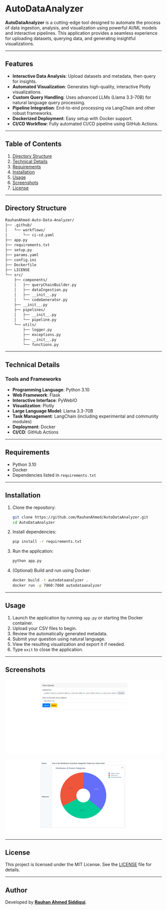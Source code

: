 # AutoDataAnalyzer

**AutoDataAnalyzer** is a cutting-edge tool designed to automate the process of data ingestion, analysis, and visualization using powerful AI/ML models and interactive pipelines. This application provides a seamless experience for uploading datasets, querying data, and generating insightful visualizations.

---

## Features

- **Interactive Data Analysis**: Upload datasets and metadata, then query for insights.
- **Automated Visualization**: Generates high-quality, interactive Plotly visualizations.
- **Custom Query Handling**: Uses advanced LLMs (Llama 3.3-70B) for natural language query processing.
- **Pipeline Integration**: End-to-end processing via LangChain and other robust frameworks.
- **Dockerized Deployment**: Easy setup with Docker support.
- **CI/CD Workflow**: Fully automated CI/CD pipeline using GitHub Actions.

---

## Table of Contents

1. [Directory Structure](#directory-structure)
2. [Technical Details](#technical-details)
3. [Requirements](#requirements)
4. [Installation](#installation)
5. [Usage](#usage)
6. [Screenshots](#screenshots)
7. [License](#license)

---

## Directory Structure

```
RauhanAhmed-Auto-Data-Analyzer/
├── .github/
│   └── workflows/
│       └── ci-cd.yaml
├── app.py
├── requirements.txt
├── setup.py
├── params.yaml
├── config.ini
├── Dockerfile
├── LICENSE
└── src/
    ├── components/
    │   ├── queryChainBuilder.py
    │   ├── dataIngestion.py
    │   ├── __init__.py
    │   └── codeGenerator.py
    ├── __init__.py
    ├── pipelines/
    │   ├── __init__.py
    │   └── pipeline.py
    └── utils/
        ├── logger.py
        ├── exceptions.py
        ├── __init__.py
        └── functions.py
```

---

## Technical Details

### Tools and Frameworks

- **Programming Language**: Python 3.10
- **Web Framework**: Flask
- **Interactive Interface**: PyWebIO
- **Visualization**: Plotly
- **Large Language Model**: Llama 3.3-70B
- **Task Management**: LangChain (including experimental and community modules)
- **Deployment**: Docker
- **CI/CD**: GitHub Actions

---

## Requirements

- Python 3.10
- Docker
- Dependencies listed in `requirements.txt`

---

## Installation

1. Clone the repository:
   ```bash
   git clone https://github.com/RauhanAhmed/AutoDataAnalyzer.git
   cd AutoDataAnalyzer
   ```

2. Install dependencies:
   ```bash
   pip install -r requirements.txt
   ```

3. Run the application:
   ```bash
   python app.py
   ```

4. (Optional) Build and run using Docker:
   ```bash
   docker build -t autodataanalyzer .
   docker run -p 7860:7860 autodataanalyzer
   ```

---

## Usage

1. Launch the application by running `app.py` or starting the Docker container.
2. Upload your CSV files to begin.
3. Review the automatically generated metadata.
4. Submit your question using natural language.
5. View the resulting visualization and export it if needed.
6. Type `exit` to close the application.


---

## Screenshots

![Upload and Query](./demo/uploadData.png)

![Visualization Output](./demo/visualizationOutput.png)

---

## License

This project is licensed under the MIT License. See the [LICENSE](./LICENSE) file for details.

---

## Author

Developed by [**Rauhan Ahmed Siddiqui**](https://github.com/RauhanAhmed/Auto-Data-Analyzer).

